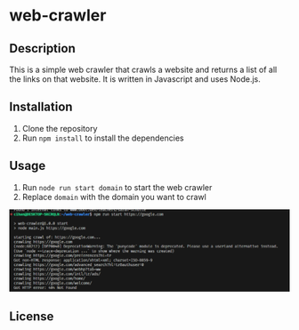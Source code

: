 # web-crawler

## Description

This is a simple web crawler that crawls a website and returns a list of all the links on that website. It is written in Javascript and uses Node.js.

## Installation

1. Clone the repository
2. Run `npm install` to install the dependencies

## Usage

1. Run `node run start domain` to start the web crawler
2. Replace `domain` with the domain you want to crawl

![View](image.png)

## License






